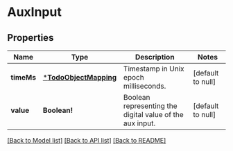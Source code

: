 # AuxInput

## Properties
Name | Type | Description | Notes
------------ | ------------- | ------------- | -------------
**timeMs** | [***TodoObjectMapping**](TODO_OBJECT_MAPPING.md) | Timestamp in Unix epoch milliseconds. | [default to null]
**value** | **Boolean!** | Boolean representing the digital value of the aux input. | [default to null]

[[Back to Model list]](../README.md#documentation-for-models) [[Back to API list]](../README.md#documentation-for-api-endpoints) [[Back to README]](../README.md)


